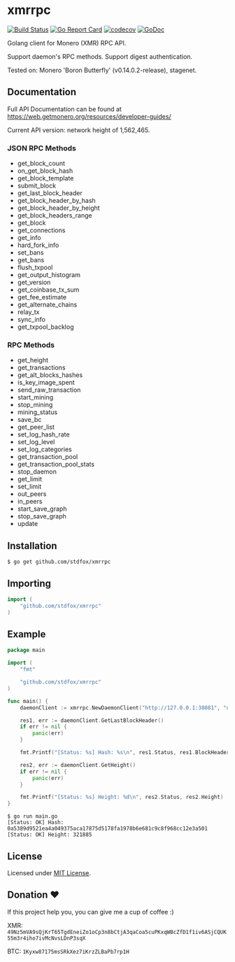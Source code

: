 # xmrrpc

[![Build Status](https://travis-ci.org/stdfox/xmrrpc.svg?branch=master)](https://travis-ci.org/stdfox/xmrrpc) [![Go Report Card](https://goreportcard.com/badge/github.com/stdfox/xmrrpc)](https://goreportcard.com/report/github.com/stdfox/xmrrpc) [![codecov](https://codecov.io/gh/stdfox/xmrrpc/branch/master/graph/badge.svg)](https://codecov.io/gh/stdfox/xmrrpc) [![GoDoc](https://godoc.org/github.com/stdfox/xmrrpc?status.svg)](https://godoc.org/github.com/stdfox/xmrrpc)

Golang client for Monero (XMR) RPC API.

Support daemon's RPC methods. Support digest authentication.

Tested on: Monero 'Boron Butterfly' (v0.14.0.2-release), stagenet.

## Documentation

Full API Documentation can be found at https://web.getmonero.org/resources/developer-guides/

Current API version: network height of 1,562,465.

### JSON RPC Methods

- get_block_count
- on_get_block_hash
- get_block_template
- submit_block
- get_last_block_header
- get_block_header_by_hash
- get_block_header_by_height
- get_block_headers_range
- get_block
- get_connections
- get_info
- hard_fork_info
- set_bans
- get_bans
- flush_txpool
- get_output_histogram
- get_version
- get_coinbase_tx_sum
- get_fee_estimate
- get_alternate_chains
- relay_tx
- sync_info
- get_txpool_backlog

### RPC Methods

- get_height
- get_transactions
- get_alt_blocks_hashes
- is_key_image_spent
- send_raw_transaction
- start_mining
- stop_mining
- mining_status
- save_bc
- get_peer_list
- set_log_hash_rate
- set_log_level
- set_log_categories
- get_transaction_pool
- get_transaction_pool_stats
- stop_daemon
- get_limit
- set_limit
- out_peers
- in_peers
- start_save_graph
- stop_save_graph
- update

## Installation

```shell
$ go get github.com/stdfox/xmrrpc
```

## Importing

```go
import (
    "github.com/stdfox/xmrrpc"
)
```

## Example

```go
package main

import (
    "fmt"

    "github.com/stdfox/xmrrpc"
)

func main() {
    daemonClient := xmrrpc.NewDaemonClient("http://127.0.0.1:38081", "username", "password")

    res1, err := daemonClient.GetLastBlockHeader()
    if err != nil {
        panic(err)
    }

    fmt.Printf("[Status: %s] Hash: %s\n", res1.Status, res1.BlockHeader.Hash)

    res2, err := daemonClient.GetHeight()
    if err != nil {
        panic(err)
    }

    fmt.Printf("[Status: %s] Height: %d\n", res2.Status, res2.Height)
}
```

```shell
$ go run main.go
[Status: OK] Hash: 0a5389d9521ea4a049375aca17875d5178fa1978b6e681c9c8f968cc12e3a501
[Status: OK] Height: 321885
```

## License

Licensed under [MIT License](https://github.com/stdfox/xmrrpc/blob/master/LICENSE.md).

## Donation ❤

If this project help you, you can give me a cup of coffee :)

XMR: `49Nz5mVA9sQjKrT65TgdEneiZo1oCp3n8bCtjA3qaCoa5cuPKxqWBcZfD1f1iv6ASjCQUK55m3r4iho7ivMcNvsLDnP3sqX`

BTC: `1Kyxw87175msSRkXez7iKrzZLBaPb7rp1H`

